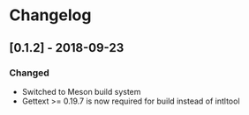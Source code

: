 # Changelog

## [0.1.2] - 2018-09-23
### Changed
- Switched to Meson build system
- Gettext >= 0.19.7 is now required for build instead of intltool
